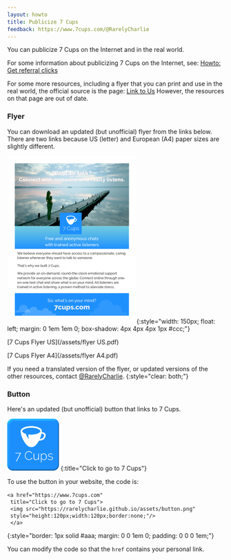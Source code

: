```yaml
---
layout: howto
title: Publicize 7 Cups
feedback: https://www.7cups.com/@RarelyCharlie
---
```

You can publicize 7 Cups on the Internet and in the real world.

For some information about publicizing 7 Cups on the Internet, see: [Howto: Get referral clicks](https://rarelycharlie.github.io/howto/referral-clicks)

For some more resources, including a flyer that you can print and use in the real world, the official source is the page: [Link to Us](https://www.7cups.com/about/linktous.php) However, the resources on that page are out of date.

### Flyer

You can download an updated (but unofficial) flyer from the links below. There are two links because US (letter) and European (A4) paper sizes are slightly different.

![flyer thumbnail](/assets/flyer.png){:style="width: 150px; float: left; margin: 0 1em 1em 0; box-shadow: 4px 4px 4px 1px #ccc;"}

[7 Cups Flyer US](/assets/flyer US.pdf)

[7 Cups Flyer A4](/assets/flyer A4.pdf)

If you need a translated version of the flyer, or updated versions of the other resources, contact [@RarelyCharlie](https://www.7cups.com/@RarelyCharlie).
{:style="clear: both;"}

### Button

Here's an updated (but unofficial) button that links to 7 Cups.

[![button](/assets/button.png)](https://www.7cups.com)
{:title="Click to go to 7 Cups"}

To use the button in your website, the code is:

~~~
<a href="https://www.7cups.com"
 title="Click to go to 7 Cups">
 <img src="https://rarelycharlie.github.io/assets/button.png"
 style="height:120px;width:120px;border:none;"/>
 </a>
~~~
{:style="border: 1px solid #aaa; margin: 0 0 1em 0; padding: 0 0 0 1em;"}

You can modify the code so that the `href` contains your personal link.
